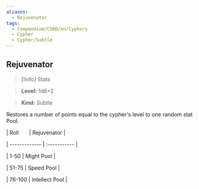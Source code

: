 ```yaml
---
aliases:
  - Rejuvenator
tags:
  - Compendium/CSRD/en/Cyphers
  - Cypher
  - Cypher/Subtle
---
```

  
    
## Rejuvenator    
>[!info] Stats    
> **Level:** 1d6+2    
> **Kind:** Subtle  
    
Restores a number of points equal to the cypher's level to one random stat Pool.    
  
|  Roll &nbsp; &nbsp; &nbsp; | Rejuvenator  |    
| ------------- | :----------- |    
| 1-50 | Might Pool |    
| 51-75 | Speed Pool |    
| 76-100 | Intellect Pool |